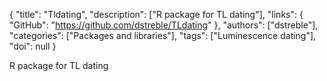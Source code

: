 {
  "title": "Tldating",
  "description": ["R package for TL dating"],
  "links": {
    "GitHub": "https://github.com/dstreble/TLdating"
  },
  "authors": ["dstreble"],
  "categories": ["Packages and libraries"],
  "tags": ["Luminescence dating"],
  "doi": null
}

<!-- Generated by csv2md.R – do not edit by hand -->

R package for TL dating
